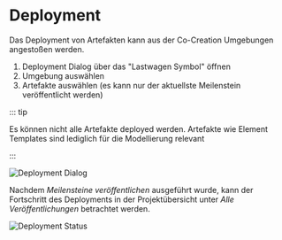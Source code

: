 # Deployment

Das Deployment von Artefakten kann aus der Co-Creation Umgebungen angestoßen werden.

1. Deployment Dialog über das "Lastwagen Symbol" öffnen
2. Umgebung auswählen
3. Artefakte auswählen (es kann nur der aktuellste Meilenstein veröffentlicht werden)

::: tip

Es können nicht alle Artefakte deployed werden.
Artefakte wie Element Templates sind lediglich für die Modellierung relevant

:::

![Deployment Dialog](~@source/modeling/plattform/deployment/deployment_dialog.png)

Nachdem *Meilensteine veröffentlichen* ausgeführt wurde, kann der Fortschritt des Deployments in der Projektübersicht
unter *Alle Veröffentlichungen* betrachtet werden.

![Deployment Status](~@source/modeling/plattform/deployment/deployment_status.png)